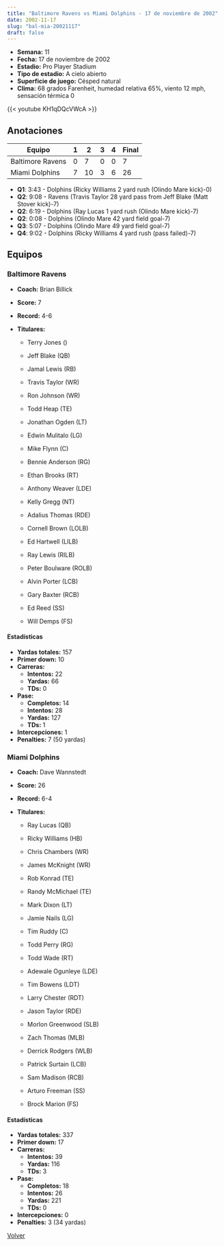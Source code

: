 ```yaml
---
title: "Baltimore Ravens vs Miami Dolphins - 17 de noviembre de 2002"
date: 2002-11-17
slug: "bal-mia-20021117"
draft: false
---
```


- **Semana:** 11
- **Fecha:** 17 de noviembre de 2002
- **Estadio:** Pro Player Stadium
- **Tipo de estadio:** A cielo abierto
- **Superficie de juego:** Césped natural
- **Clima:** 68 grados Farenheit, humedad relativa 65%, viento 12 mph, sensación térmica 0


{{< youtube KH1qDQcVWcA >}}


## Anotaciones
| Equipo | 1 | 2 | 3 | 4 | Final |
|--------|---|---|---|---|-------|
| Baltimore Ravens  | 0 | 7 | 0 | 0  | 7 |
| Miami Dolphins  | 7 | 10 | 3 | 6  | 26 |
- **Q1**: 3:43 - Dolphins (Ricky Williams 2 yard rush (Olindo Mare kick)-0)
- **Q2**: 9:08 - Ravens (Travis Taylor 28 yard pass from Jeff Blake (Matt Stover kick)-7)
- **Q2**: 6:19 - Dolphins (Ray Lucas 1 yard rush (Olindo Mare kick)-7)
- **Q2**: 0:08 - Dolphins (Olindo Mare 42 yard field goal-7)
- **Q3**: 5:07 - Dolphins (Olindo Mare 49 yard field goal-7)
- **Q4**: 9:02 - Dolphins (Ricky Williams 4 yard rush (pass failed)-7)


## Equipos


### Baltimore Ravens
* **Coach:** Brian Billick
* **Score:** 7
* **Record:** 4-6
* **Titulares:** 

  * Terry Jones () 

  * Jeff Blake (QB) 

  * Jamal Lewis (RB) 

  * Travis Taylor (WR) 

  * Ron Johnson (WR) 

  * Todd Heap (TE) 

  * Jonathan Ogden (LT) 

  * Edwin Mulitalo (LG) 

  * Mike Flynn (C) 

  * Bennie Anderson (RG) 

  * Ethan Brooks (RT) 

  * Anthony Weaver (LDE) 

  * Kelly Gregg (NT) 

  * Adalius Thomas (RDE) 

  * Cornell Brown (LOLB) 

  * Ed Hartwell (LILB) 

  * Ray Lewis (RILB) 

  * Peter Boulware (ROLB) 

  * Alvin Porter (LCB) 

  * Gary Baxter (RCB) 

  * Ed Reed (SS) 

  * Will Demps (FS) 

#### Estadísticas
* **Yardas totales:** 157
* **Primer down:** 10
* **Carreras:**
  * **Intentos:** 22
  * **Yardas:** 66
  * **TDs:** 0
* **Pase:**
  * **Completos:** 14
  * **Intentos:** 28
  * **Yardas:** 127
  * **TDs:** 1
* **Intercepciones:** 1
* **Penalties:** 7 (50 yardas)

### Miami Dolphins
* **Coach:** Dave Wannstedt
* **Score:** 26
* **Record:** 6-4
* **Titulares:** 

  * Ray Lucas (QB) 

  * Ricky Williams (HB) 

  * Chris Chambers (WR) 

  * James McKnight (WR) 

  * Rob Konrad (TE) 

  * Randy McMichael (TE) 

  * Mark Dixon (LT) 

  * Jamie Nails (LG) 

  * Tim Ruddy (C) 

  * Todd Perry (RG) 

  * Todd Wade (RT) 

  * Adewale Ogunleye (LDE) 

  * Tim Bowens (LDT) 

  * Larry Chester (RDT) 

  * Jason Taylor (RDE) 

  * Morlon Greenwood (SLB) 

  * Zach Thomas (MLB) 

  * Derrick Rodgers (WLB) 

  * Patrick Surtain (LCB) 

  * Sam Madison (RCB) 

  * Arturo Freeman (SS) 

  * Brock Marion (FS) 

#### Estadísticas
* **Yardas totales:** 337
* **Primer down:** 17
* **Carreras:**
  * **Intentos:** 39
  * **Yardas:** 116
  * **TDs:** 3
* **Pase:**
  * **Completos:** 18
  * **Intentos:** 26
  * **Yardas:** 221
  * **TDs:** 0
* **Intercepciones:** 0
* **Penalties:** 3 (34 yardas)


[Volver](/historia/2002)
